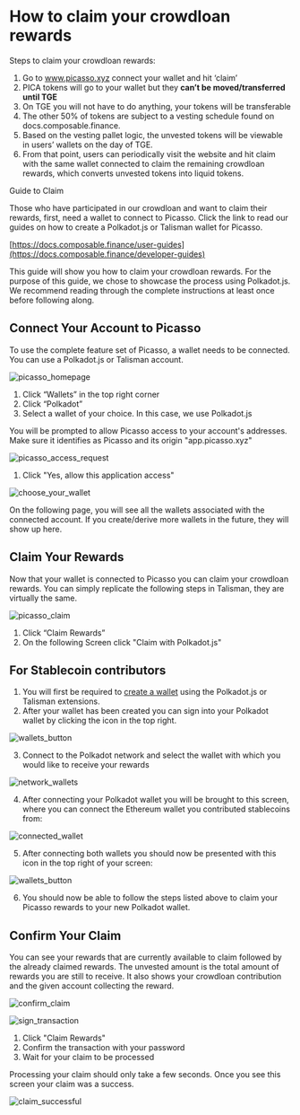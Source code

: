 # How to claim your crowdloan rewards

Steps to claim your crowdloan rewards:

1. Go to www.picasso.xyz connect your wallet and hit ‘claim’
2. PICA tokens will go to your wallet but they **can’t be moved/transferred until TGE**
3. On TGE you will not have to do anything, your tokens will be transferable
4. The other 50% of tokens are subject to a vesting schedule found on docs.composable.finance.
5. Based on the vesting pallet logic, the unvested tokens will be viewable in users’ wallets on the day of TGE.
6. From that point, users can periodically visit the website and hit claim with the same wallet connected to claim the 
   remaining crowdloan rewards, which converts unvested tokens into liquid tokens.

Guide to Claim

Those who have participated in our crowdloan and want to claim their rewards, first,
need a wallet to connect to Picasso.
Click the link to read our guides on how to create a Polkadot.js or Talisman wallet for Picasso.

[https://docs.composable.finance/user-guides](https://docs.composable.finance/developer-guides)

This guide will show you how to claim your crowdloan rewards. For the purpose of this guide, we chose to showcase the process using Polkadot.js.
We recommend reading through the complete instructions at least once before following along.

## Connect Your Account to Picasso

To use the complete feature set of Picasso, a wallet needs to be connected.
You can use a Polkadot.js or Talisman account.

![picasso_homepage](./images-claim-rewards/frontpage.png)

1. Click “Wallets” in the top right corner
2. Click “Polkadot”
3. Select a wallet of your choice. In this case, we use Polkadot.js

You will be prompted to allow Picasso access to your account's addresses.
Make sure it identifies as Picasso and its origin "app.picasso.xyz"

![picasso_access_request](./images-claim-rewards/access-request.png)

1. Click "Yes, allow this application access"

![choose_your_wallet](./images-claim-rewards/choose-your-wallet.png)

On the following page, you will see all the wallets associated with the connected account.
If you create/derive more wallets in the future, they will show up here.

## Claim Your Rewards

Now that your wallet is connected to Picasso you can claim your crowdloan rewards.
You can simply replicate the following steps in Talisman, they are virtually the same.

![picasso_claim](./images-claim-rewards/claim-rewards.png)

1. Click “Claim Rewards”
2. On the following Screen click "Claim with Polkadot.js"

## For Stablecoin contributors

1. You will first be required to [create a wallet](https://medium.com/picasso-network/guide-how-to-create-and-connect-a-polkadot-js-and-talisman-wallet-to-picasso-e3c444bb9421) using the Polkadot.js or Talisman extensions.
2. After your wallet has been created you can sign into your Polkadot wallet by clicking the icon in the top right.

![wallets_button](./images-claim-rewards/wallets-button.png)

3. Connect to the Polkadot network and select the wallet with which you would like to receive your rewards

![network_wallets](./images-claim-rewards/network-wallets.png)

4. After connecting your Polkadot wallet you will be brought to this screen, 
   where you can connect the Ethereum wallet you contributed stablecoins from:

![connected_wallet](./images-claim-rewards/connected-wallet.png)

5. After connecting both wallets you should now be presented with this icon in the top right of your screen:

![wallets_button](./images-claim-rewards/connected-wallets-button.png)

6. You should now be able to follow the steps listed above to claim your Picasso rewards to your new Polkadot wallet.

## Confirm Your Claim

You can see your rewards that are currently available to claim followed by the already claimed rewards. 
The unvested amount is the total amount of rewards you are still to receive. 
It also shows your crowdloan contribution and the given account collecting the reward.

![confirm_claim](./images-claim-rewards/confirm-claim.png)

![sign_transaction](./images-claim-rewards/sign-transaction.png)

1. Click "Claim Rewards"
2. Confirm the transaction with your password
3. Wait for your claim to be processed

Processing your claim should only take a few seconds. Once you see this screen your claim was a success.

![claim_successful](./images-claim-rewards/claim-success.png)